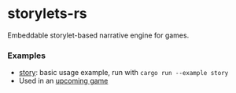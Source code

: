 # storylets-rs
Embeddable storylet-based narrative engine for games.

### Examples
- [story](examples): basic usage example, run with `cargo run --example story`
- Used in an [upcoming game](https://twitter.com/cmd_tea/)
